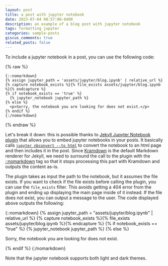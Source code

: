 ```yaml
---
layout: post
title: a post with jupyter notebook
date: 2023-07-04 08:57:00-0400
description: an example of a blog post with jupyter notebook
tags: formatting jupyter
categories: sample-posts
giscus_comments: true
related_posts: false
---
```


To include a jupyter notebook in a post, you can use the following code:

{% raw %}

```liquid
{::nomarkdown}
{% assign jupyter_path = 'assets/jupyter/blog.ipynb' | relative_url %}
{% capture notebook_exists %}{% file_exists assets/jupyter/blog.ipynb %}{% endcapture %}
{% if notebook_exists == 'true' %}
  {% jupyter_notebook jupyter_path %}
{% else %}
  <p>Sorry, the notebook you are looking for does not exist.</p>
{% endif %}
{:/nomarkdown}
```

{% endraw %}

Let's break it down: this is possible thanks to
[Jekyll Jupyter Notebook plugin](https://github.com/red-data-tools/jekyll-jupyter-notebook)
that allows you to embed jupyter notebooks in your posts. It basically calls
[`jupyter nbconvert --to html`](https://nbconvert.readthedocs.io/en/latest/usage.html#convert-html)
to convert the notebook to an html page and then includes it in the post. Since
[Kramdown](https://jekyllrb.com/docs/configuration/markdown/) is the default
Markdown renderer for Jekyll, we need to surround the call to the plugin with
the [::nomarkdown](https://kramdown.gettalong.org/syntax.html#extensions) tag so
that it stops processing this part with Kramdown and outputs the content as-is.

The plugin takes as input the path to the notebook, but it assumes the file
exists. If you want to check if the file exists before calling the plugin, you
can use the `file_exists` filter. This avoids getting a 404 error from the
plugin and ending up displaying the main page inside of it instead. If the file
does not exist, you can output a message to the user. The code displayed above
outputs the following:

{::nomarkdown}
{% assign jupyter_path = "assets/jupyter/blog.ipynb" | relative_url %}
{% capture notebook_exists %}{% file_exists assets/jupyter/blog.ipynb %}{% endcapture %}
{% if notebook_exists == "true" %} {% jupyter_notebook jupyter_path %}
{% else %}

<p>Sorry, the notebook you are looking for does not exist.</p>
{% endif %}
{:/nomarkdown}

Note that the jupyter notebook supports both light and dark themes.
